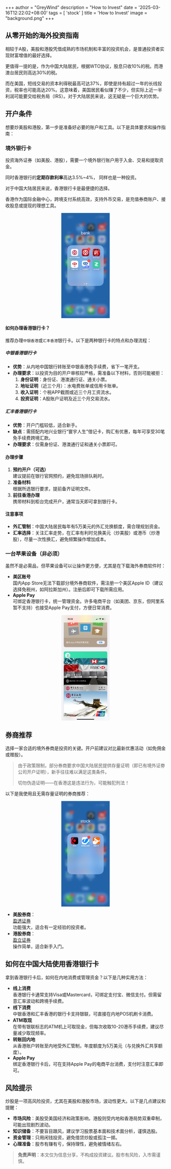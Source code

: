 +++
author = "GreyWind"
description = "How to Invest"
date = '2025-03-16T12:22:02+08:00'
tags = [
  'stock'
]
title = 'How to Invest'
image = "background.png"
+++

## 从零开始的海外投资指南

相较于A股，美股和港股凭借成熟的市场机制和丰富的投资机会，是普通投资者实现财富增值的最好选择。

更值得一提的是，作为中国大陆居民，根据WTO协议，股息只收10%的税。而港澳台居民则高达30%的税。

而在美国，短线交易的资本利得税最高可达37%，即使是持有超过一年的长线投资，税率也可能高达20%。这意味着，美国居民看似赚了不少，但实际上近一半利润可能要交给税务局（IRS）。对于大陆居民来说，这无疑是一个巨大的优势。

## 开户条件

想要炒美股和港股，第一步是准备好必要的账户和工具。以下是具体要求和操作指南：

### 境外银行卡

投资海外证券（如美股、港股），需要一个境外银行账户用于入金、交易和提取资金。

同时香港银行的**定期存款利率**高达3.5%~4%， 同样也是一种投资。

对于中国大陆居民来说，香港银行卡是最便捷的选择。

香港作为国际金融中心，跨境支付系统高效，支持外币交易，是充值券商账户、接收股息或提现的理想工具。

<img src="bank.PNG" style="display: block; margin: 0 auto; width: 30%;" alt="bankcard">

#### 如何办理香港银行卡？

推荐办理`中银香港`或`汇丰香港`银行卡。以下是两种银行卡的特点和办理流程：

##### 中银香港银行卡

- **优势**：从内地中国银行转账至中银香港免手续费，省下一笔开支。
- **办理要求**：以投资为目的开户审核较严格，需准备以下材料，否则可能被拒：
  1. **身份证明**：身份证、港澳通行证、通关小票。
  2. **地址证明**（近三个月）：水电费账单或信用卡账单。
  3. **收入证明**：个税APP截图或近三个月工资流水。
  4. **投资证明**：A股账户证明及近三个月交易流水。

##### 汇丰香港银行卡

- **优势**：开户门槛较低，适合新手。
- **缺点**：需搭配内地兴业银行“寰宇人生”借记卡，购汇有优惠，每年可享受30笔免手续费跨境汇款。
- **办理要求**：仅需身份证、港澳通行证和通关小票即可。

#### 办理步骤

1. **预约开户（可选）**  
   建议提前在银行官网预约，避免现场排队耗时。
2. **准备材料**  
   根据所选银行要求，提前备齐证明文件。
3. **前往香港办理**  
   携带材料到柜台完成开户，通常当天即可拿到银行卡。

#### 注意事项

- **外汇管制**：中国大陆居民每年有5万美元的外汇兑换额度，需合理规划资金。
- **汇率选择**：关注汇率走势，在汇率有利时兑换美元（炒美股）或港币（炒港股），尽量一次性换汇，避免频繁操作增加成本。

### 一台苹果设备（非必须）

虽然不是必需品，但苹果设备可以让操作更方便，尤其是在下载海外券商软件时：

- **美区账号**  
  国内App Store无法下载部分境外券商软件，需注册一个美区Apple ID（建议选择免税州，如阿拉斯加州）。注册后即可下载所需应用。
- **Apple Pay**  
  可绑定香港银行卡，统一管理资金。许多电商平台（如美团、京东，但阿里系暂不支持）也接受Apple Pay支付，方便日常消费。

<img src="apple-pay.png" style="display: block; margin: 0 auto; width: 30%;" alt="bankcard">

## 券商推荐

选择一家合适的境外券商是投资的关键。开户前建议对比最新优惠活动（如免佣金或赠股）。
> 由于政策限制，部分券商要求中国大陆居民提供存量证明（即已有境外证劵公司开户证明），新手往往难以满足这类条件。
>
> 切勿伪造证明——在香港这是违法行为，可能触犯刑法！

以下是我使用且无需存量证明的券商推荐：

<img src="stock.PNG" style="display: block; margin: 0 auto; width: 30%;" alt="bankcard">

- **美股券商**：  
  [盈透证券](https://www.interactivebrokers.com/)  
  功能强大，适合有一定经验的投资者。
- **港股券商**：  
  [盈立证券](https://www.usmart.hk/zh-hk)  
  操作简单，适合新手入门。

## 如何在中国大陆使用香港银行卡

拿到香港银行卡后，如何在内地消费或管理资金？以下是几种实用方法：

- **线上消费**  
  香港银行卡通常支持Visa或Mastercard，可绑定支付宝、微信支付。但需留意汇率波动和跨境手续费。
- **线下消费**  
  中银香港和汇丰香港的银行卡支持银联，可直接在内地POS机刷卡消费。
- **ATM取现**  
  在带有银联标志的ATM机上可取现金，但每次收取10-20港币手续费，建议尽量减少取现频率。
- **转账回内地**  
  从香港账户转账至内地受外汇管制，年度额度为5万美元（与兑换外汇共享额度）。
- **Apple Pay**  
  绑定香港银行卡后，可在支持Apple Pay的电商平台消费，支付时注意汇率即可。

## 风险提示

炒股是一项高风险投资，尤其在美股和港股市场，波动性更大。以下是几点建议和提醒：

- **市场风险**：美股受美国经济和政策影响，港股则受内地和香港局势双重牵制，可能出现剧烈波动。
- **知识储备**：不要盲目跟风，建议学习股票基本面和技术面分析，谨慎选股。
- **资金管理**：只用闲钱投资，避免借贷炒股或孤注一掷。
- **心理准备**：股市有赚有亏，保持理性，避免被情绪左右。

> **免责声明**：本文仅为信息分享，不构成投资建议。股市有风险，入市需谨慎。
